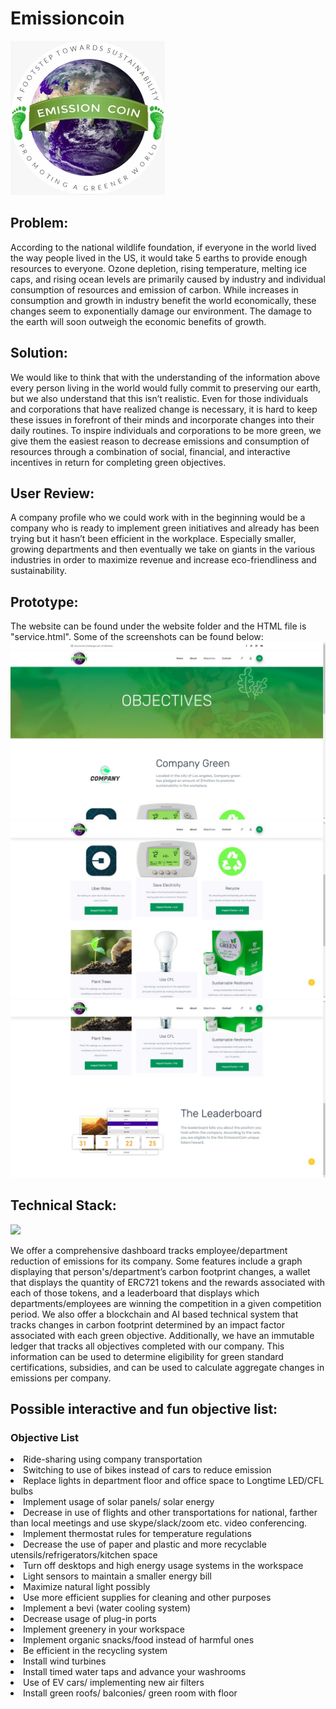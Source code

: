 # Emissioncoin
<img src="https://github.com/SMohata/EmissionCoin/blob/master/logo.jpg">

## Problem:
  <p>According to the national wildlife foundation, if everyone in the world lived the way people lived in the US, it would take 5 earths to provide enough resources to everyone. Ozone depletion, rising temperature, melting ice caps, and rising ocean levels are primarily caused by industry and individual consumption of resources and emission of carbon. While increases in consumption and growth in industry benefit the world economically, these changes seem to exponentially damage our environment. The damage to the earth will soon outweigh the economic benefits of growth. </p>

## Solution:
<p>We would like to think that with the understanding of the information above every person living in the world would fully commit to preserving our earth, but we also understand that this isn’t realistic. Even for those individuals and corporations that have realized change is necessary, it is hard to keep these issues in forefront of their minds and incorporate changes into their daily routines. To inspire individuals and corporations to be more green, we give them the easiest reason to decrease emissions and consumption of resources through a combination of social, financial, and interactive incentives in return for completing green objectives. </p>

## User Review:
<p> A company profile who we could work with in the beginning would be a company who is ready to implement green initiatives and already has been trying but it hasn’t been efficient in the workplace. Especially smaller, growing departments and then eventually we take on giants in the various industries in order to maximize revenue and increase eco-friendliness and sustainability. </p>


## Prototype:
The website can be found under the website folder and the HTML file is "service.html". Some of the screenshots can be found below:
<img src="img1.jpeg">
<img src="img2.jpeg">
<img src="img3.jpeg">

## Technical Stack:
<img src="techarchitecture.png">
<p>We offer a comprehensive dashboard tracks employee/department reduction of emissions for its company. Some features include a graph displaying that person's/department’s carbon footprint changes, a wallet that displays the quantity of ERC721 tokens and the rewards associated with each of those tokens, and a leaderboard that displays which departments/employees are winning the competition in a given competition period. We also offer a blockchain and AI  based technical system that tracks changes in carbon footprint determined by an impact factor associated with each green objective. Additionally, we have an immutable ledger that tracks all objectives completed with our company. This information can be used to determine eligibility for green standard certifications, subsidies, and can be used to calculate aggregate changes in emissions per company.  </p>

## Possible interactive and fun objective list: 
### Objective List 
<li>
Ride-sharing using company transportation </li>
<li>Switching to use of bikes instead of cars to reduce emission</li>
<li>Replace lights in department floor and office space to Longtime LED/CFL bulbs </li>
<li>Implement usage of solar panels/ solar energy </li>
<li>Decrease in use of flights and other transportations for national, farther than local meetings and use skype/slack/zoom etc. video conferencing. </li>
<li>Implement thermostat rules for temperature regulations </li>
<li>Decrease the use of paper and plastic and more recyclable utensils/refrigerators/kitchen space</li>
 <li>Turn off desktops and high energy usage systems in the workspace </li>
<li>Light sensors to maintain a smaller energy bill </li>
<li>Maximize natural light possibly </li>
<li>Use more efficient supplies for cleaning and other purposes</li>
<li>Implement a bevi (water cooling system)</li>
<li>Decrease usage of plug-in ports </li>
<li>Implement greenery in your workspace </li>
<li>Implement organic snacks/food instead of harmful ones </li>
<li>Be efficient in the recycling system </li>
<li>Install wind turbines </li>
<li>Install timed water taps and advance your washrooms </li>
<li>Use of EV cars/ implementing new air filters </li>
<li>Install green roofs/ balconies/ green room with floor </li>


